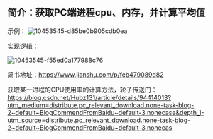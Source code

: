 
简介：获取PC端进程cpu、内存，并计算平均值
------------------------
示例：
![10453545-d85be0b905cdb0ea](https://user-images.githubusercontent.com/74752752/128282445-dc1a06b1-1dba-4d42-bdd2-ae1ab49c9f05.png)



实现逻辑：



![10453545-f55ed0a177988c76](https://user-images.githubusercontent.com/74752752/128282191-d8d5e930-6284-4ef9-818d-6ca0dea32dbe.png)



















简书地址：https://www.jianshu.com/p/feb479089d82


获取某一进程的CPU使用率的计算方法，轮子传送门：
https://blog.csdn.net/Hubz131/article/details/94414013?utm_medium=distribute.pc_relevant_download.none-task-blog-2~default~BlogCommendFromBaidu~default-3.nonecase&depth_1-utm_source=distribute.pc_relevant_download.none-task-blog-2~default~BlogCommendFromBaidu~default-3.nonecas

